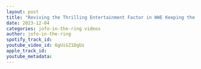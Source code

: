 ```yaml
---
layout: post
title: "Reviving the Thrilling Entertainment Factor in WWE Keeping the Illusion Alive"
date: 2023-12-04
categories: jofo-in-the-ring videos
author: jofo-in-the-ring
spotify_track_id: 
youtube_video_id: 6gUiGZ1DgUs
apple_track_id: 
youtube_metadata: 
---
```

